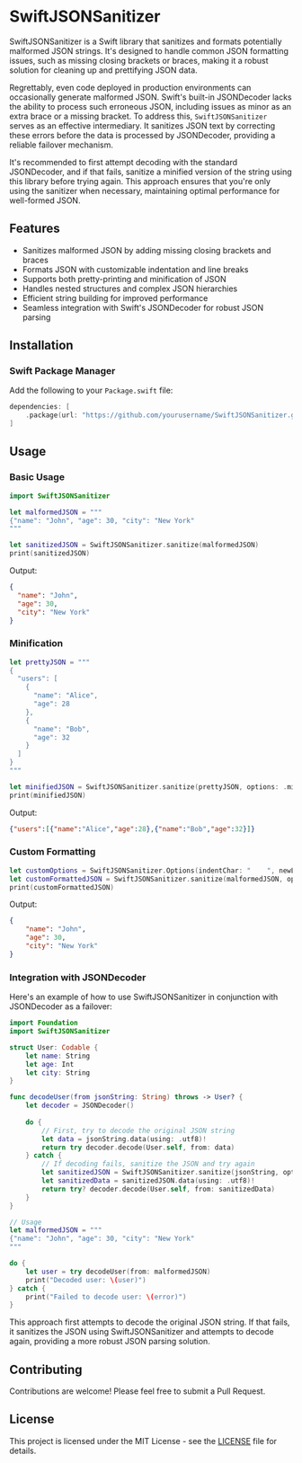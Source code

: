 # SwiftJSONSanitizer

SwiftJSONSanitizer is a Swift library that sanitizes and formats potentially malformed JSON strings. It's designed to handle common JSON formatting issues, such as missing closing brackets or braces, making it a robust solution for cleaning up and prettifying JSON data.

Regrettably, even code deployed in production environments can occasionally generate malformed JSON. Swift's built-in JSONDecoder lacks the ability to process such erroneous JSON, including issues as minor as an extra brace or a missing bracket. To address this, `SwiftJSONSanitizer` serves as an effective intermediary. It sanitizes JSON text by correcting these errors before the data is processed by JSONDecoder, providing a reliable failover mechanism.

It's recommended to first attempt decoding with the standard JSONDecoder, and if that fails, sanitize a minified version of the string using this library before trying again. This approach ensures that you're only using the sanitizer when necessary, maintaining optimal performance for well-formed JSON.

## Features

- Sanitizes malformed JSON by adding missing closing brackets and braces
- Formats JSON with customizable indentation and line breaks
- Supports both pretty-printing and minification of JSON
- Handles nested structures and complex JSON hierarchies
- Efficient string building for improved performance
- Seamless integration with Swift's JSONDecoder for robust JSON parsing

## Installation

### Swift Package Manager

Add the following to your `Package.swift` file:

```swift
dependencies: [
    .package(url: "https://github.com/yourusername/SwiftJSONSanitizer.git", from: "1.0.0")
]
```

## Usage

### Basic Usage

```swift
import SwiftJSONSanitizer

let malformedJSON = """
{"name": "John", "age": 30, "city": "New York"
"""

let sanitizedJSON = SwiftJSONSanitizer.sanitize(malformedJSON)
print(sanitizedJSON)
```

Output:
```json
{
  "name": "John",
  "age": 30,
  "city": "New York"
}
```

### Minification

```swift
let prettyJSON = """
{
  "users": [
    {
      "name": "Alice",
      "age": 28
    },
    {
      "name": "Bob",
      "age": 32
    }
  ]
}
"""

let minifiedJSON = SwiftJSONSanitizer.sanitize(prettyJSON, options: .minify)
print(minifiedJSON)
```

Output:
```json
{"users":[{"name":"Alice","age":28},{"name":"Bob","age":32}]}
```

### Custom Formatting

```swift
let customOptions = SwiftJSONSanitizer.Options(indentChar: "    ", newLineChar: "\n", valueSeparationChar: " ")
let customFormattedJSON = SwiftJSONSanitizer.sanitize(malformedJSON, options: customOptions)
print(customFormattedJSON)
```

Output:
```json
{
    "name": "John",
    "age": 30,
    "city": "New York"
}
```

### Integration with JSONDecoder

Here's an example of how to use SwiftJSONSanitizer in conjunction with JSONDecoder as a failover:

```swift
import Foundation
import SwiftJSONSanitizer

struct User: Codable {
    let name: String
    let age: Int
    let city: String
}

func decodeUser(from jsonString: String) throws -> User? {
    let decoder = JSONDecoder()
    
    do {
        // First, try to decode the original JSON string
        let data = jsonString.data(using: .utf8)!
        return try decoder.decode(User.self, from: data)
    } catch {
        // If decoding fails, sanitize the JSON and try again
        let sanitizedJSON = SwiftJSONSanitizer.sanitize(jsonString, options: .minify)
        let sanitizedData = sanitizedJSON.data(using: .utf8)!
        return try? decoder.decode(User.self, from: sanitizedData)
    }
}

// Usage
let malformedJSON = """
{"name": "John", "age": 30, "city": "New York"
"""

do {
    let user = try decodeUser(from: malformedJSON)
    print("Decoded user: \(user)")
} catch {
    print("Failed to decode user: \(error)")
}
```

This approach first attempts to decode the original JSON string. If that fails, it sanitizes the JSON using SwiftJSONSanitizer and attempts to decode again, providing a more robust JSON parsing solution.

## Contributing

Contributions are welcome! Please feel free to submit a Pull Request.

## License

This project is licensed under the MIT License - see the [LICENSE](LICENSE) file for details.
